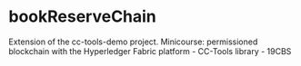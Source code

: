 # bookReserveChain
Extension of the cc-tools-demo project. Minicourse: permissioned blockchain with the Hyperledger Fabric platform - CC-Tools library - 19CBS
